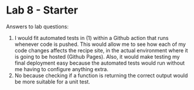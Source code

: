 # Lab 8 - Starter

Answers to lab questions:
1. I would fit automated tests in (1) within a Github action that runs whenever code is pushed. This would allow me to see how each of my code changes affects the recipe site, in the actual environment where it is going to be hosted (Github Pages). Also, it would make testing my final deployment easy because the automated tests would run without me having to configure anything extra.
2. No because checking if a function is returning the correct output would be more suitable for a unit test.